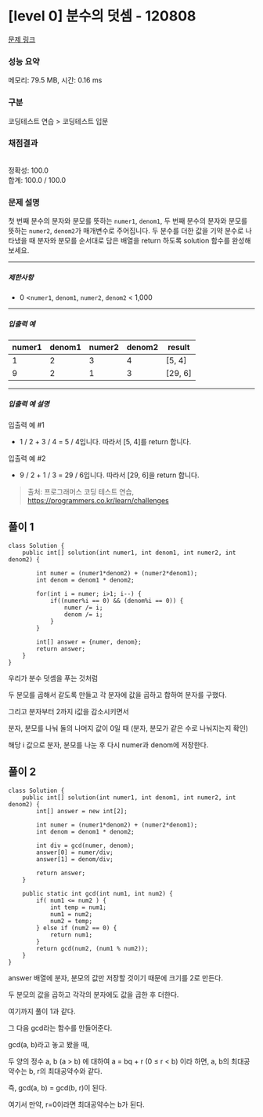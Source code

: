# [level 0] 분수의 덧셈 - 120808 

[문제 링크](https://school.programmers.co.kr/learn/courses/30/lessons/120808?language=java) 

### 성능 요약

메모리: 79.5 MB, 시간: 0.16 ms

### 구분

코딩테스트 연습 > 코딩테스트 입문

### 채점결과

<br/>정확성: 100.0<br/>합계: 100.0 / 100.0

### 문제 설명

<p>첫 번째 분수의 분자와 분모를 뜻하는 <code>numer1</code>, <code>denom1</code>, 두 번째 분수의 분자와 분모를 뜻하는 <code>numer2</code>, <code>denom2</code>가 매개변수로 주어집니다. 두 분수를 더한 값을 기약 분수로 나타냈을 때 분자와 분모를 순서대로 담은 배열을 return 하도록 solution 함수를 완성해보세요.</p>

<hr>

<h5>제한사항</h5>

<ul>
<li>0 &lt;<code>numer1</code>, <code>denom1</code>,&nbsp;<code>numer2</code>, <code>denom2</code> &lt; 1,000</li>
</ul>

<hr>

<h5>입출력 예</h5>
<table class="table">
        <thead><tr>
<th>numer1</th>
<th>denom1</th>
<th>numer2</th>
<th>denom2</th>
<th>result</th>
</tr>
</thead>
        <tbody><tr>
<td>1</td>
<td>2</td>
<td>3</td>
<td>4</td>
<td>[5, 4]</td>
</tr>
<tr>
<td>9</td>
<td>2</td>
<td>1</td>
<td>3</td>
<td>[29, 6]</td>
</tr>
</tbody>
      </table>
<hr>

<h5>입출력 예 설명</h5>

<p>입출력 예 #1</p>

<ul>
<li>1 / 2 + 3 / 4 = 5 / 4입니다. 따라서 [5, 4]를 return 합니다.</li>
</ul>

<p>입출력 예 #2</p>

<ul>
<li>9 / 2 + 1 / 3 = 29 / 6입니다. 따라서 [29, 6]을 return 합니다.</li>
</ul>


> 출처: 프로그래머스 코딩 테스트 연습, https://programmers.co.kr/learn/challenges


## 풀이 1

```
class Solution {
    public int[] solution(int numer1, int denom1, int numer2, int denom2) {
        
        int numer = (numer1*denom2) + (numer2*denom1);
        int denom = denom1 * denom2;
        
        for(int i = numer; i>1; i--) {
            if((numer%i == 0) && (denom%i == 0)) {
                numer /= i;
                denom /= i;
            }
        }
        
        int[] answer = {numer, denom};
        return answer;
    }
}
```

우리가 분수 덧셈을 푸는 것처럼

두 분모를 곱해서 같도록 만들고 각 분자에 값을 곱하고 합하여 분자를 구했다.

그리고 분자부터 2까지 i값을 감소시키면서

분자, 분모를 나눠 둘의 나머지 값이 0일 때 (분자, 분모가 같은 수로 나눠지는지 확인)

해당 i 값으로 분자, 분모를 나눈 후 다시 numer과 denom에 저장한다.


## 풀이 2

```
class Solution {
    public int[] solution(int numer1, int denom1, int numer2, int denom2) {
        int[] answer = new int[2];
        
        int numer = (numer1*denom2) + (numer2*denom1);
        int denom = denom1 * denom2;
        
        int div = gcd(numer, denom);
        answer[0] = numer/div;
        answer[1] = denom/div;
        
        return answer;
    }
    
    public static int gcd(int num1, int num2) {
        if( num1 <= num2 ) {
            int temp = num1;
            num1 = num2;
            num2 = temp;
        } else if (num2 == 0) {
            return num1;
        }
        return gcd(num2, (num1 % num2));
    }
}
```

answer 배열에 분자, 분모의 값만 저장할 것이기 때문에 크기를 2로 만든다.

두 분모의 값을 곱하고 각각의 분자에도 값을 곱한 후 더한다.

여기까지 풀이 1과 같다.

그 다음 gcd라는 함수를 만들어준다.

gcd(a, b)라고 놓고 봤을 때,

두 양의 정수 a, b (a > b) 에 대하여 a = bq + r (0 ≤ r < b) 이라 하면, a, b의 최대공약수는 b, r의 최대공약수와 같다.

즉, gcd(a, b) = gcd(b, r)이 된다.

여기서 만약, r=0이라면 최대공약수는 b가 된다.
